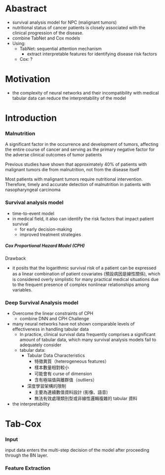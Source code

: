 
# Abastract
+ survival analysis model for NPC (malignant tumors)
+ nutritional status of cancer patients is closely associated with the clinical progression of the disease.
+ combine TabNet and Cox models
+ Using:
	+ TabNet: sequential attention mechanism
		+ extract interpretable features for identifying disease risk factors
	+ Cox: ?

# Motivation
+ the complexity of neural networks and their incompatibility with medical tabular data can reduce the interpretability of the model

# Introduction
### Malnutrition 
A significant factor in the occurrence and development of tumors, affecting the entire course of cancer and serving as the primary negative factor for the adverse clinical outcomes of tumor patients

Previous studies have shown that approximately 40% of patients with malignant tumors die from malnutrition, not from the disease itself

Most patients with malignant tumors require nutritional intervention. Therefore, timely and accurate detection of malnutrition in patients with nasopharyngeal carcinoma

### Survival analysis model
+ time-to-event model
+ in medical field, it also can identify the risk factors that impact patient survival
	+ for early decision-making
	+ improved treatment strategies
##### Cox Proportional Hazard Model (CPH)
Drawback
+ it posits that the logarithmic survival risk of a patient can be expressed as a linear combination of patient covariates (預設病因是線性關係), which is considered overly simplistic for many practical medical situations due to the frequent presence of complex nonlinear relationships among variables.

### Deep Survival Analysis model
+ Overcome the linear constraints of CPH
	+ combine DNN and CPH
Challenge
+ many neural networks have not shown comparable levels of effectiveness in handling tabular data
	+ In practice, clinical survival data frequently comprises a significant amount of tabular data, which many survival analysis models fail to adequately consider
	+ tabular data:
		+ Tabular Data Characteristics
			+ 特徵異質（heterogeneous features）
			- 樣本數量相對較小
			- 可能會有 curse of dimension
			- 含有極端值與離群值（outliers）
		- 深度學習架構的限制
			- 主要為連續數值資料設計 (影像、語音)
			- 無法有效處理類別型或非線性邏輯複雜的 tabular 資料
+ the interpretability

# Tab-Cox
### Input
input data enters the multi-step decision of the model after proceeding through the BN layer.
### Feature Extraction
